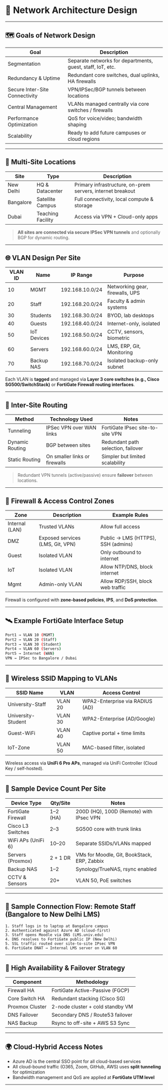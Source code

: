 
# 🧩 Network Architecture Design

---

## 🗺️ Goals of Network Design

| Goal                           | Description                                                |
| ------------------------------ | ---------------------------------------------------------- |
| Segmentation                   | Separate networks for departments, guest, staff, IoT, etc. |
| Redundancy & Uptime            | Redundant core switches, dual uplinks, HA firewalls        |
| Secure Inter-Site Connectivity | VPN/IPSec/BGP tunnels between locations                    |
| Central Management             | VLANs managed centrally via core switches / firewalls      |
| Performance Optimization       | QoS for voice/video; bandwidth shaping                     |
| Scalability                    | Ready to add future campuses or cloud regions              |

---

## 🏫 Multi-Site Locations

| Site      | Type              | Description                                                |
| --------- | ----------------- | ---------------------------------------------------------- |
| New Delhi | HQ & Datacenter   | Primary infrastructure, on-prem servers, internet breakout |
| Bangalore | Satellite Campus  | Full connectivity, local compute & storage                 |
| Dubai     | Teaching Facility | Access via VPN + Cloud-only apps                           |

> **All sites are connected via secure IPSec VPN tunnels** and optionally BGP for dynamic routing.

---

## 🌐 VLAN Design Per Site

| VLAN ID | Name        | IP Range        | Purpose                         |
| ------- | ----------- | --------------- | ------------------------------- |
| 10      | MGMT        | 192.168.10.0/24 | Networking gear, firewalls, UPS |
| 20      | Staff       | 192.168.20.0/24 | Faculty & admin systems         |
| 30      | Students    | 192.168.30.0/24 | BYOD, lab desktops              |
| 40      | Guests      | 192.168.40.0/24 | Internet-only, isolated         |
| 50      | IoT Devices | 192.168.50.0/24 | CCTV, sensors, biometric        |
| 60      | Servers     | 192.168.60.0/24 | LMS, ERP, Git, Monitoring       |
| 70      | Backup NAS  | 192.168.70.0/24 | Isolated backup-only subnet     |

Each VLAN is **tagged** and managed via **Layer 3 core switches (e.g., Cisco SG500/SwitchStack)** or **FortiGate Firewall routing interfaces**.

---

## 🔄 Inter-Site Routing

| Method          | Technology Used               | Notes                              |
| --------------- | ----------------------------- | ---------------------------------- |
| Tunneling       | IPSec VPN over WAN links      | FortiGate IPsec site-to-site VPN   |
| Dynamic Routing | BGP between sites             | Redundant path selection, failover |
| Static Routing  | On smaller links or firewalls | Simpler but limited scalability    |

> Redundant VPN tunnels (active/passive) ensure **failover** between locations.

---

## 🔐 Firewall & Access Control Zones

| Zone           | Description                      | Example Rules                      |
| -------------- | -------------------------------- | ---------------------------------- |
| Internal (LAN) | Trusted VLANs                    | Allow full access                  |
| DMZ            | Exposed services (LMS, Git, VPN) | Public → LMS (HTTPS), SSH (admins) |
| Guest          | Isolated VLAN                    | Only outbound to internet          |
| IoT            | Isolated VLAN                    | Allow NTP/DNS, block internet      |
| Mgmt           | Admin-only VLAN                  | Allow RDP/SSH, block web traffic   |

Firewall is configured with **zone-based policies**, **IPS**, and **DoS protection**.

---

## 🛰️ Example FortiGate Interface Setup

```bash
Port1 → VLAN 10 (MGMT)
Port2 → VLAN 20 (Staff)
Port3 → VLAN 30 (Student)
Port4 → VLAN 60 (Servers)
Port5 → Internet (WAN)
VPN → IPSec to Bangalore / Dubai
```

---

## 📶 Wireless SSID Mapping to VLANs

| SSID Name          | VLAN    | Access Control                  |
| ------------------ | ------- | ------------------------------- |
| University-Staff   | VLAN 20 | WPA2-Enterprise via RADIUS (AD) |
| University-Student | VLAN 30 | WPA2-Enterprise (AD/Google)     |
| Guest-WiFi         | VLAN 40 | Captive portal + time limits    |
| IoT-Zone           | VLAN 50 | MAC-based filter, isolated      |

Wireless access via **UniFi 6 Pro APs**, managed via UniFi Controller (Cloud Key / self-hosted).

---

## 🧰 Sample Device Count Per Site

| Device Type        | Qty/Site | Notes                                       |
| ------------------ | -------- | ------------------------------------------- |
| FortiGate Firewall | 1–2 (HA) | 200D (HQ), 100D (Remote) with IPsec VPN     |
| Cisco L3 Switches  | 2–3      | SG500 core with trunk links                 |
| WiFi APs (UniFi 6) | 10–20    | Separate SSIDs/VLANs mapped                 |
| Servers (Proxmox)  | 2 + 1 DR | VMs for Moodle, Git, BookStack, ERP, Zabbix |
| Backup NAS         | 1–2      | Synology/TrueNAS, rsync enabled             |
| CCTV & Sensors     | 20+      | VLAN 50, PoE switches                       |

---

## 🧪 Sample Connection Flow: Remote Staff (Bangalore to New Delhi LMS)

```text
1. Staff logs in to laptop at Bangalore campus
2. Authenticated against Azure AD (cloud-first)
3. Staff opens Moodle via DNS (LMS.univ.edu)
4. DNS resolves to FortiGate public IP (New Delhi)
5. SSL traffic routed over site-to-site IPsec VPN
6. FortiGate DNAT → Internal LMS server on VLAN 60
```

---

## 🧯 High Availability & Failover Strategy

| Component       | Methodology                      |
| --------------- | -------------------------------- |
| Firewall HA     | FortiGate Active-Passive (FGCP)  |
| Core Switch HA  | Redundant stacking (Cisco SG)    |
| Proxmox Cluster | 2-node cluster + cold standby VM |
| DNS Failover    | Secondary DNS / Route53 failover |
| NAS Backup      | Rsync to off-site + AWS S3 Sync  |

---

## 🌍 Cloud-Hybrid Access Notes

* Azure AD is the central SSO point for all cloud-based services
* All cloud-bound traffic (O365, Zoom, GitHub, AWS) uses **split tunneling** for optimization
* Bandwidth management and QoS are applied at **FortiGate UTM level**

---
